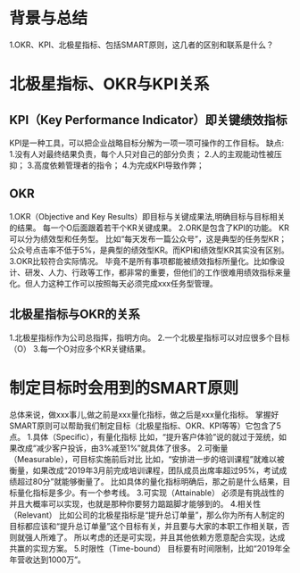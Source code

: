# 背景与总结
1.OKR、KPI、北极星指标、包括SMART原则，这几者的区别和联系是什么？


# 北极星指标、OKR与KPI关系

## KPI（Key Performance Indicator）即关键绩效指标
KPI是一种工具，可以把企业战略目标分解为一项一项可操作的工作目标。
缺点:
1.没有人对最终结果负责，每个人只对自己的部分负责；
2.人的主观能动性被压抑；
3.高度依赖管理者的指令；
4.为完成KPI导致作弊；

## OKR
1.OKR（Objective and Key Results）即目标与关键成果法,明确目标与目标相关的结果。
每一个O后面跟着若干个KR关键成果。
2.ORK是包含了KPI的功能。
KR可以分为绩效型和任务型。
比如“每天发布一篇公众号”，这是典型的任务型KR；
公众号点击率不低于5%，是典型的绩效型KR。而KPI和绩效型KR其实没有区别。
3.OKR比较符合实际情况。
毕竟不是所有事项都能被绩效指标所量化。比如像设计、研发、人力、行政等工作，都非常的重要，但他们的工作很难用绩效指标来量化。但人力这种工作可以按照每天必须完成xxx任务型管理。

## 北极星指标与OKR的关系
1.北极星指标作为公司总指挥，指明方向。
2.一个北极星指标可以对应很多个目标（O）
3.每一个O对应多个KR关键结果。


# 制定目标时会用到的SMART原则
总体来说，做xxx事儿,做之前是xxx量化指标，做之后是xxx量化指标。
掌握好SMART原则可以帮助我们制定目标（北极星指标、OKR、KPI等等）它包含了5点。
1.具体（Specific），有量化指标
比如，“提升客户体验”说的就过于笼统，如果改成“减少客户投诉，由3%减至1%”就具体了很多。
2.可衡量（Measurable），可目标实施前后对比
比如，“安排进一步的培训课程”就难以被衡量，如果改成“2019年3月前完成培训课程，团队成员出席率超过95%，考试成绩超过80分”就能够衡量了。
比如具体的量化指标明确后，那之前是什么结果，目标量化指标是多少。有一个参考线。
3.可实现（Attainable）
必须是有挑战性的并且大概率可以实现，也就是那种你要努力踮踮脚才能够到的。
4.相关性（Relevant）
比如公司的北极星指标是“提升总订单量”，那么你为所有人制定的目标都应该和“提升总订单量”这个目标有关，并且要与大家的本职工作相关联，否则就强人所难了。
所以考虑的还是可实现，并且其他依赖方愿意配合实现，达成共赢的实现方案。
5.时限性（Time-bound）
目标要有时间限制，比如“2019年全年营收达到1000万”。

